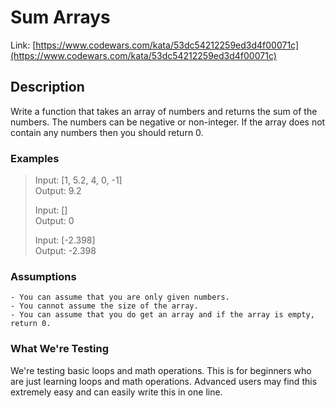 # Sum Arrays

Link: [https://www.codewars.com/kata/53dc54212259ed3d4f00071c](https://www.codewars.com/kata/53dc54212259ed3d4f00071c)

## Description

Write a function that takes an array of numbers and returns the sum of the numbers. The numbers can be negative or non-integer. If the array does not contain any numbers then you should return 0.

### Examples

> Input: [1, 5.2, 4, 0, -1]  
> Output: 9.2
>
> Input: []  
> Output: 0
>
> Input: [-2.398]  
> Output: -2.398

### Assumptions

    - You can assume that you are only given numbers.
    - You cannot assume the size of the array.
    - You can assume that you do get an array and if the array is empty, return 0.

### What We're Testing

We're testing basic loops and math operations. This is for beginners who are just learning loops and math operations.
Advanced users may find this extremely easy and can easily write this in one line.
